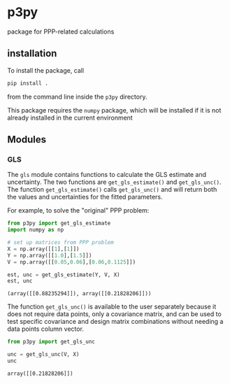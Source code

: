 # p3py
package for PPP-related calculations

## installation

To install the package, call

```bash
pip install .
```

from the command line inside the `p3py` directory.

This package requires the `numpy` package, which will be installed if it is not already installed in the current environment

## Modules

### GLS

The `gls` module contains functions to calculate the GLS estimate and uncertainty. The two functions are `get_gls_estimate()` and `get_gls_unc()`. The function `get_gls_estimate()` calls `get_gls_unc()` and will return both the values and uncertainties for the fitted parameters. 

For example, to solve the "original" PPP problem:

```python
from p3py import get_gls_estimate
import numpy as np

# set up matrices from PPP problem
X = np.array([[1],[1]])
Y = np.array([[1.0],[1.5]])
V = np.array([[0.05,0.06],[0.06,0.1125]])

est, unc = get_gls_estimate(Y, V, X)
est, unc
```

```
(array([[0.88235294]]), array([[0.21828206]]))
```

The function `get_gls_unc()` is available to the user separately because it does not require data points, only a covariance matrix, and can be used to test specific covariance and design matrix combinations without needing a data points column vector.

```python
from p3py import get_gls_unc

unc = get_gls_unc(V, X)
unc
```

```
array([[0.21828206]])
```